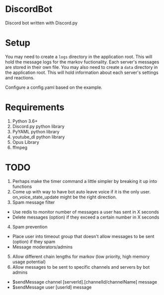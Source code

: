 # DiscordBot
Discord bot written with Discord.py

# Setup
You may need to create a `logs` directory in the application root. This will hold the message logs for the markov fuctionality. Each server's messages are stored in their own file.
You may also need to create a `data` directory in the application root. This will hold information about each server's settings and reactions.

Configure a config.yaml based on the example.

# Requirements
1. Python 3.6+
2. Discord.py python library
3. PyYAML python library
4. youtube_dl python library
5. Opus Library
6. ffmpeg

# TODO
1. Perhaps make the timer command a little simpler by breaking it up into functions
2. Come up with way to have bot auto leave voice if it is the only user. on_voice_state_update might be the right direction.
3. Spam message filter
  * Use redis to monitor number of messages a user has sent in X seconds
  * Delete messages (option) if they exceed a certain number in X seconds
4. Spam prevention
  * Place user into timeout group that doesn't allow messages to be sent (option) if they spam
  * Message moderators/admins
5. Allow different chain lengths for markov (low priority, high memory usage potential)
6. Allow messages to be sent to specific channels and servers by bot admins
  * $sendMessage channel [serverId].[channelId/channelName] message
  * $sendMessage user [userId] message
